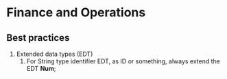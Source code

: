 # Finance and Operations

## Best practices


1. Extended data types (EDT)
   1. For String type identifier EDT, as ID or something, always extend the EDT **Num**;

